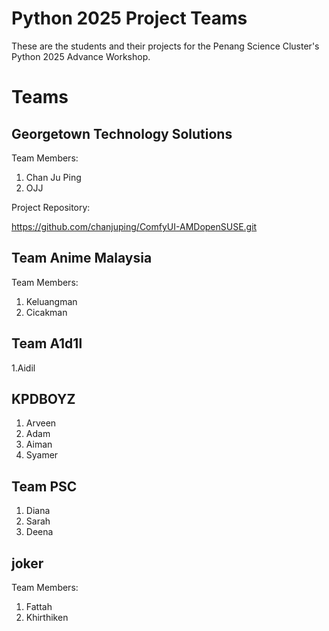# Python 2025 Project Teams

These are the students and their projects for the Penang Science Cluster's Python 2025 Advance Workshop.

# Teams

## Georgetown Technology Solutions

Team Members: 

1. Chan Ju Ping
2. OJJ

Project Repository:

https://github.com/chanjuping/ComfyUI-AMDopenSUSE.git

## Team Anime Malaysia

Team Members:

1. Keluangman
2. Cicakman
   
## Team A1d1l

1.Aidil

## KPDBOYZ

1. Arveen
2. Adam
3. Aiman
4. Syamer

## Team PSC

1. Diana
2. Sarah
3. Deena

## joker

Team Members:

1. Fattah
2. Khirthiken

